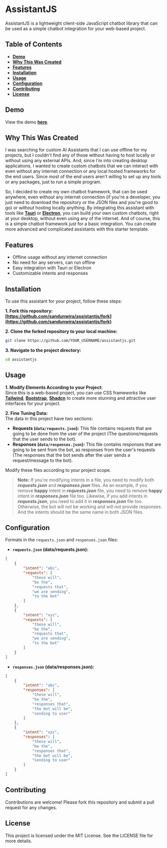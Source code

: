 # AssistantJS
AssistantJS is a lightweight client-side JavaScript chatbot library that can be used as a simple chatbot integration for your web-based project.

## Table of Contents
- **[Demo](#demo)**
- **[Why This Was Created](#why-this-was-created)**
- **[Features](#features)**
- **[Installation](#installation)**
- **[Usage](#usage)**
- **[Configuration](#configuration)**
- **[Contributing](#contributing)**
- **[License](#license)**

## Demo
View the demo **[here](https://sandunwira.github.io/assistantjs)**.

## Why This Was Created
I was searching for custom AI Assistants that I can use offline for my projects, but I couldn't find any of those without having to host locally or without using any external APIs. And, since I'm into creating desktop applications, I wanted to create custom chatbots that we can interact with even without any internet connection or any local hosted frameworks for the end users. Since most of the end users aren't willing to set up any tools or any packages, just to run a simple program.

So, I decided to create my own chatbot framework, that can be used anywhere, even without any internet connection (if you're a developer, you just need to download the repository or the JSON files and you're good to go) or without hosting locally anything. By integrating this assistant with tools like **[Tauri](https://tauri.app)** or **[Electron](https://www.electronjs.org)**, you can build your own custom chatbots, right at your desktop, without even using any of the internet. And of course, this is a simple chatbot framework just for a basic integration. You can create more advanced and complicated assistants with this starter template.

## Features
- Offline usage without any internet connection
- No need for any servers, can run offline
- Easy integration with Tauri or Electron
- Customizable intents and responses

## Installation
To use this assistant for your project, follow these steps:

**1. Fork this repository:**<br>
**[https://github.com/sandunwira/assistantjs/fork](https://github.com/sandunwira/assistantjs/fork)**

**2. Clone the forked repository to your local machine:**
```bash
git clone https://github.com/YOUR_USERNAME/assistantjs.git
```

**3. Navigate to the project directory:**
```bash
cd assistantjs
```

## Usage
**1. Modify Elements According to your Project:**<br>
Since this is a web-based project, you can use CSS frameworks like **[Tailwind](https://tailwindcss.com)**, **[Bootstrap](https://getbootstrap.com)**, **[Shadcn](https://ui.shadcn.com)** to create more stunning and attractive user interfaces for your project.

**2. Fine Tuning Data:**<br>
The data in this project have two sections:
- **Requests (`data/requests.json`):** This file contains requests that are going to be done from the user of the project (The questions/requests that the user sends to the bot).
- **Responses (`data/responses.json`):** This file contains responses that are going to be sent from the bot, as responses from the user's requests (The responses that the bot sends after the user sends a request/message to the bot).

Modify these files according to your project scope.

> **Note:** If you're modifying intents in a file, you need to modify both ***requests.json*** and ***responses.json*** files. As an example, if you remove **happy** intent in ***requests.json*** file, you need to remove **happy** intent in ***responses.json*** file too. Likewise, if you add intents in ***requests.json***, you need to add it in ***responses.json*** file too. Otherwise, the bot will not be working and will not provide responses. And the intents should be the same name in both JSON files.

## Configuration
Formats in the `requests.json` and `responses.json` files:

- **`requests.json` (data/requests.json):**
```json
[
    {
        "intent": "abc",
        "requests": [
            "these will",
            "be the",
            "requests that",
            "we are sending",
            "to the bot"
        ]
    },
    {
        "intent": "xyz",
        "requests": [
            "these will",
            "be the",
            "requests that",
            "we are sending",
            "to the bot"
        ]
    }
]
```

- **`responses.json` (data/responses.json):**
```json
[
    {
        "intent": "abc",
        "responses": [
            "these will",
            "be the",
            "responses that",
            "the bot will be",
            "sending to user"
        ]
    },
    {
        "intent": "xyz",
        "responses": [
            "these will",
            "be the",
            "responses that",
            "the bot will be",
            "sending to user"
        ]
    }
]
```

## Contributing
Contributions are welcome! Please fork this repository and submit a pull request for any changes.

## License
This project is licensed under the MIT License. See the LICENSE file for more details.

